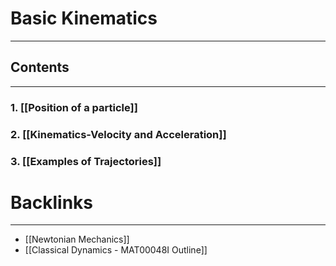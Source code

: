 # Basic Kinematics
---

## Contents
---
### 1. [[Position of a particle]]
### 2. [[Kinematics-Velocity and Acceleration]]

### 3. [[Examples of Trajectories]]

# Backlinks
---
- [[Newtonian Mechanics]]
- [[Classical Dynamics - MAT00048I Outline]]